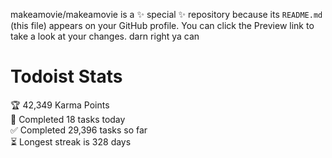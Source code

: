 makeamovie/makeamovie is a ✨ special ✨ repository because its `README.md` (this file) appears on your GitHub profile.
You can click the Preview link to take a look at your changes. darn right ya can

# Todoist Stats

<!-- TODO-IST:START -->
🏆  42,349 Karma Points           
🌸  Completed 18 tasks today           
✅  Completed 29,396 tasks so far           
⏳  Longest streak is 328 days
<!-- TODO-IST:END -->